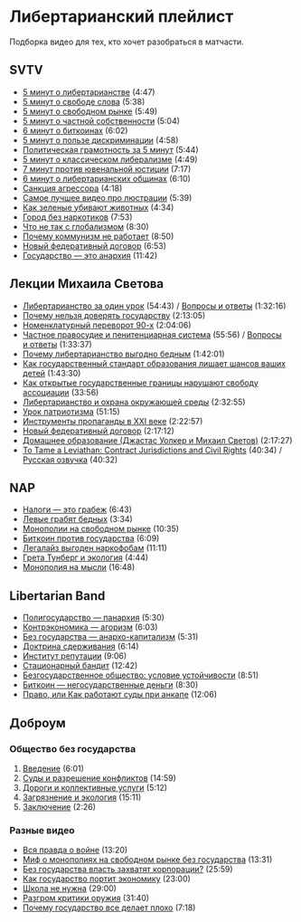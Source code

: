 # Либертарианский плейлист

Подборка видео для тех, кто хочет разобраться в матчасти.

## SVTV

* [5 минут о либертарианстве](https://www.youtube.com/watch?v=CKQHltD3Lyk) (4:47)
* [5 минут о свободе слова](https://www.youtube.com/watch?v=TaPSjo4vk2c) (5:38)
* [5 минут о свободном рынке](https://www.youtube.com/watch?v=AW66Zib9cG4) (5:49)
* [5 минут о частной собственности](https://www.youtube.com/watch?v=td9x1x6Tdy8) (5:04)
* [6 минут о биткоинах](https://www.youtube.com/watch?v=spvkjJGYHAk) (6:02)
* [5 минут о пользе дискриминации](https://www.youtube.com/watch?v=FTh8hrmFhjM) (4:58)
* [Политическая грамотность за 5 минут](https://www.youtube.com/watch?v=AIB0Jqp2-QE) (5:44)
* [5 минут о классическом либерализме](https://www.youtube.com/watch?v=RMZYNY6Pj1c) (4:49)
* [7 минут против ювенальной юстиции](https://www.youtube.com/watch?v=NMKEntgndfQ) (7:17)
* [6 минут о либертарианских общинах](https://www.youtube.com/watch?v=_IB7NNflqng) (6:10)
* [Санкция агрессора](https://www.youtube.com/watch?v=IhO-hAGuAPU) (4:18)
* [Самое лучшее видео про люстрации](https://www.youtube.com/watch?v=hqyzCaVtqfE) (5:39)
* [Как зеленые убивают животных](https://www.youtube.com/watch?v=vj1ZT7idufA) (4:34)
* [Город без наркотиков](https://www.youtube.com/watch?v=4_kQDanTEC8) (7:53)
* [Что не так с глобализмом](https://www.youtube.com/watch?v=geicFhyGVa0) (8:30)
* [Почему коммунизм не работает](https://www.youtube.com/watch?v=foWWZd-8ItM) (8:50)
* [Новый федеративный договор](https://www.youtube.com/watch?v=l-b_sAhK_hU) (6:53)
* [Государство — это анархия](https://www.youtube.com/watch?v=JRfSZOXi-qs) (11:42)

## Лекции Михаила Светова

* [Либертарианство за один урок](https://www.youtube.com/watch?v=67nM21Z0SZ8) (54:43) / [Вопросы и ответы](https://www.youtube.com/watch?v=S1-uOc7Sar8) (1:32:16)
* [Почему нельзя доверять государству](https://www.youtube.com/watch?v=Ao2Dqqn3ImE) (2:13:05)
* [Номенклатурный переворот 90-х](https://www.youtube.com/watch?v=1rF9xh8cpFI) (2:04:06)
* [Частное правосудие и пенитенциарная система](https://www.youtube.com/watch?v=W_Ds0kImNPk) (55:56) / [Вопросы и ответы](https://www.youtube.com/watch?v=FI4oDsz234o) (1:33:37)
* [Почему либертарианство выгодно бедным](https://www.youtube.com/watch?v=QNV5CRXR3xY) (1:42:01)
* [Как государственный стандарт образования лишает шансов ваших детей](https://www.youtube.com/watch?v=MIjsexweLqQ) (1:43:30)
* [Как открытые государственные границы нарушают свободу ассоциации](https://www.youtube.com/watch?v=OYovZqlqIZU) (33:56)
* [Либертарианство и охрана окружающей среды](https://www.youtube.com/watch?v=wWZqMDgOeDQ) (2:32:55)
* [Урок патриотизма](https://www.youtube.com/watch?v=wArKdsU5XTg) (51:15)
* [Инструменты пропаганды в XXI веке](https://www.youtube.com/watch?v=9p0QD4kMmM4) (2:22:57)
* [Новый федеративный договор](https://www.youtube.com/watch?v=-gT9mFUxJpc) (2:17:12)
* [Домашнее образование (Джастас Уолкер и Михаил Светов)](https://www.youtube.com/watch?v=nevI6cShmxA) (2:17:27)
* [To Tame a Leviathan: Contract Jurisdictions and Civil Rights](https://www.youtube.com/watch?v=ZjpZ9jV9SiY) (40:34) / [Русская озвучка](https://www.youtube.com/watch?v=y5BioO2J8QI) (40:32)

## NAP

* [Налоги — это грабеж](https://www.youtube.com/watch?v=jR9QzDGjUQw) (6:43)
* [Левые грабят бедных](https://www.youtube.com/watch?v=3Wy2eEvDfAI) (3:34)
* [Монополии на свободном рынке](https://www.youtube.com/watch?v=i3sNOW2DJEo) (10:35)
* [Биткоин против государства](https://www.youtube.com/watch?v=SkDhgVGG5lI) (6:09)
* [Легалайз выгоден наркофобам](https://www.youtube.com/watch?v=jbGJv40wAkE) (11:11)
* [Грета Тунберг и экология](https://www.youtube.com/watch?v=9HXXbbM9AbM) (4:44)
* [Монополия на мысли](https://www.youtube.com/watch?v=cBBxaOEwfjM) (16:48)

## Libertarian Band

* [Полигосударство — панархия](https://www.youtube.com/watch?v=5956F4WC544) (5:30)
* [Контрэкономика — агоризм](https://www.youtube.com/watch?v=2cEALKxe47Q) (6:03)
* [Без государства — анархо-капитализм](https://www.youtube.com/watch?v=unNj202iNB4) (5:31)
* [Доктрина сдерживания](https://www.youtube.com/watch?v=DP2kFynA6vU) (6:14)
* [Институт репутации](https://www.youtube.com/watch?v=wnEVypL7E6U) (9:06)
* [Стационарный бандит](https://www.youtube.com/watch?v=l4cnNn1LcbI) (12:42)
* [Безгосударственное общество: условие устойчивости](https://www.youtube.com/watch?v=x73pdudipDc) (8:51)
* [Биткоин — негосударственные деньги](https://www.youtube.com/watch?v=vzXpHxZJAdw) (8:30)
* [Право, или Как работают суды при анкапе](https://www.youtube.com/watch?v=HZLmZVwzWFk) (12:06)

## Доброум

### Общество без государства

1. [Введение](https://www.youtube.com/watch?v=KHyTVQ2Cp6U) (6:01)
2. [Суды и разрешение конфликтов](https://www.youtube.com/watch?v=Y3i6hSx9dNU) (14:59)
3. [Дороги и коллективные услуги](https://www.youtube.com/watch?v=Yc_I-Z-J7fw) (5:12)
4. [Загрязнение и экология](https://www.youtube.com/watch?v=hd1B_y1l0Qo) (15:11)
5. [Заключение](https://www.youtube.com/watch?v=YYNaZmJw3hI) (2:26)

### Разные видео

* [Вся правда о войне](https://www.youtube.com/watch?v=pODN7Z-lPz0) (13:20)
* [Миф о монополиях на свободном рынке без государства](https://www.youtube.com/watch?v=1UOrPwP-3dU) (13:31)
* [Без государства власть захватят корпорации?](https://www.youtube.com/watch?v=SUifN8eColc) (25:59)
* [Как государство портит экономику](https://www.youtube.com/watch?v=PW0C2fT0Djs) (23:00)
* [Школа не нужна](https://www.youtube.com/watch?v=FEA4uV_5z80) (29:00)
* [Разгром критики оружия](https://www.youtube.com/watch?v=TBZmCfmGvdU) (31:40)
* [Почему государство все делает плохо](https://www.youtube.com/watch?v=oOnGXAyAs8o) (7:18)
